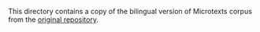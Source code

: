 This directory contains a copy of the bilingual version of Microtexts corpus from the [original repository](https://github.com/kotelnikov-ev/ArgMicro_Russian). 